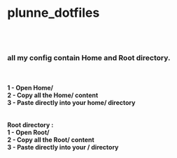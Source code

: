 # plunne_dotfiles<br />
<br />
<br />
<h3>all my config contain Home and Root directory.</h3>
<br />
<b><Home directory :</b><br />
1 - Open Home/<br />
2 - Copy all the Home/ content<br />
3 - Paste directly into your home/<user> directory<br />
<br />
<br />
<b>Root directory :</b><br />
1 - Open Root/<br />
2 - Copy all the Root/ content<br />
3 - Paste directly into your / directory
